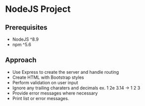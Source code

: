 # NodeJS Project

## Prerequisites

- NodeJS ^8.9
- npm ^5.6

## Approach
- Use Express to create the server and handle routing
- Create HTML with Bootstrap styles
- Perform validation on user input
- Ignore any trailing charaters and decimals ex. 1 2e 3.14 -> 1 2 3 
- Provide error messages where necessary
- Print list or error messages. 
